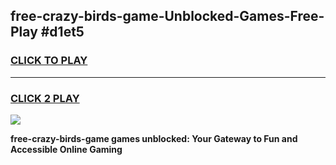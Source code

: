 
## free-crazy-birds-game-Unblocked-Games-Free-Play #d1et5
<h3>
<a href="https://us.freeplayer.one?title=free-crazy-birds-game&ref=9M">CLICK TO PLAY</a></h3>
<hr>

<h3>
<a href="https://us.freeplayer.one?title=free-crazy-birds-game&ref=9M">CLICK 2 PLAY</a>
  
</h3>

<a href="https://us.freeplayer.one?title=free-crazy-birds-game&ref=9M"><img src="https://clearcache.store/games.png"></a>


**free-crazy-birds-game games unblocked: Your Gateway to Fun and Accessible Online Gaming**
